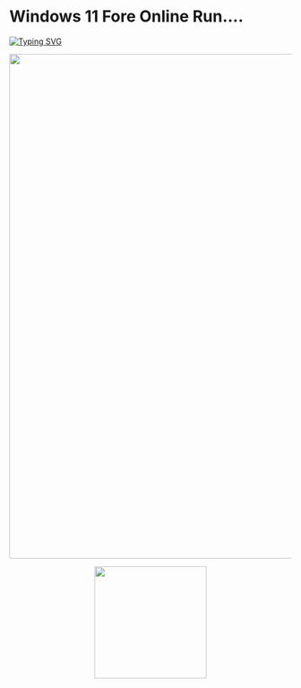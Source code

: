 # Windows 11 Fore Online Run....

[![Typing SVG](https://readme-typing-svg.herokuapp.com?color=FFFFFF&lines=-%3E+Windows+11+For+Online+Run;-%3E+You+can+Use+For+Free;-%3E+Press+the+✔Click+Here✔+Botton)](https://git.io/typing-svg)

<p align="center"><img src="https://c4.wallpaperflare.com/wallpaper/945/179/586/windows-11-simple-microsoft-hd-wallpaper-preview.jpg" width="900"></a></p>

<p align="center"><a href="https://win11.blueedge.me/"><img src="https://telegra.ph/file/39925b794a3fe861f393d.jpg" width="200"></a></p>
